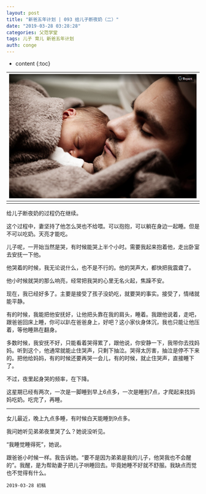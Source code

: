 ```yaml
---
layout: post
title: "新爸五年计划 | 093 给儿子断夜奶（二）"
date: "2019-03-28 03:28:28"
categories: 父范学堂
tags: 儿子 育儿 新爸五年计划
auth: conge
---
```

* content
{:toc}

|![](/assets/images/父范学堂/118382-a8a4f509c84644eb.png)|
|:----:|
||

给儿子断夜奶的过程仍在继续。

这个过程中，妻坚持了他怎么哭也不给喂。可以抱抱，可以躺在身边一起睡。但是不可以吃奶。天亮才能吃。

儿子呢，一开始当然是哭，有时候能哭上半个小时。需要我起来抱着他，走出卧室去安抚一下他。

他哭着的时候，我无论说什么，也不是不行的。他的哭声大，都快把我震聋了。

他小时候就哭的那么响亮，经常把我哭的心里无名火起，焦躁不安。





现在，我已经好多了。主要是接受了孩子没奶吃，就要哭的事实。接受了，情绪就能平静。

有的时候，我能把他安抚好，让他把头靠在我的肩头，睡着。我跟他说着，走吧，跟爸爸回床上睡，你可以趴在爸爸身上，好吧？这小家伙身体沉，我也只能让他压着，等他睡熟在翻身。

多数时候，我安抚不好，只能看着哭得累了，跟他说，你安静一下，我带你去找妈妈。听到这个，他通常就能止住哭声，只剩下抽泣。哭得太厉害，抽泣是停不下来的。把他给妈妈，有的时候还要再哭一会儿，有的时候，就止住哭声，直接睡下了。

不过，夜里起身哭的频率，在下降。

这星期已经有两次，一次是一脚睡到早上6点多，一次是睡到7点，才爬起来找妈妈吃奶。吃完了，再睡。

----

女儿最近，晚上九点多睡，有时候白天能睡到9点多。

我问她听见弟弟夜里哭了么？她说没听见。

“我睡觉睡得死”，她说。

跟爸爸小时候一样。我告诉她。“要不是因为弟弟是我的儿子，他哭我也不会醒的”。我醒，是为帮助妻子把儿子哄睡回去。毕竟她睡不好就不舒服。我缺点而觉也不觉得有什么。


```
2019-03-28 初稿
```
